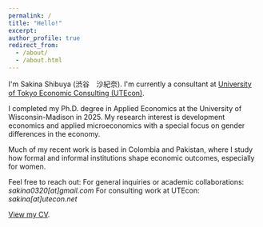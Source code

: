 ```yaml
---
permalink: /
title: "Hello!"
excerpt: 
author_profile: true
redirect_from: 
  - /about/
  - /about.html
---
```


I'm Sakina Shibuya (渋谷　沙紀奈). I'm currently a consultant at [University of Tokyo Economic Consulting (UTEcon)](https://utecon.net/en/).

I completed my Ph.D. degree in Applied Economics at the University of Wisconsin-Madison in 2025. 
My research interest is development economics and applied microeconomics with a special focus on gender differences in the economy. 

Much of my recent work is based in Colombia and Pakistan, where I study how formal and informal institutions shape economic outcomes, especially for women. 
 
Feel free to reach out:
For general inquiries or academic collaborations: _sakina0320[at]gmail.com_
For consulting work at UTEcon: _sakina[at]utecon.net_


[View my CV](https://sakinashibuya.github.io/files/CV_SakinaShibuya.pdf). 

